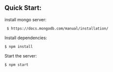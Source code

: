 
## Quick Start:

install mongo server:

```bash
 $ https://docs.mongodb.com/manual/installation/
```

Install dependencies:

```bash
$ npm install
```

Start the server:

```bash
$ npm start
```
